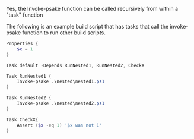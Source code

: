 Yes, the Invoke-psake function can be called recursively from within a "task" function

The following is an example build script that has tasks that call the invoke-psake function to run other build scripts.

```powershell
Properties {
	$x = 1
}

Task default -Depends RunNested1, RunNested2, CheckX

Task RunNested1 {
	Invoke-psake .\nested\nested1.ps1
}

Task RunNested2 {
	Invoke-psake .\nested\nested2.ps1
}

Task CheckX{
	Assert ($x -eq 1) '$x was not 1' 
}
```
